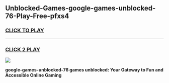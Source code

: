 
## Unblocked-Games-google-games-unblocked-76-Play-Free-pfxs4
<h3>
<a href="https://premium76.site?title=google-games-unblocked-76&ref=20A">CLICK TO PLAY</a></h3>
<hr>

<h3>
<a href="https://premium76.site?title=google-games-unblocked-76&ref=20A">CLICK 2 PLAY</a>
  
</h3>

<a href="https://premium76.site?title=google-games-unblocked-76&ref=20A"><img src="https://clearcache.store/games.png"></a>


**google-games-unblocked-76 games unblocked: Your Gateway to Fun and Accessible Online Gaming**
